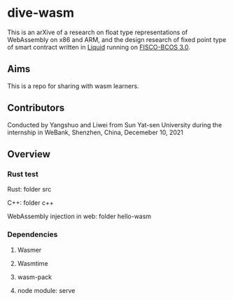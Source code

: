 # dive-wasm
This is an arXive of a research on float type representations of WebAssembly on x86 and ARM, and the design research of fixed point type of smart contract written in [Liquid](https://liquid-doc.readthedocs.io/zh_CN/latest/index.html) running on [FISCO-BCOS 3.0](https://fisco-bcos-documentation.readthedocs.io/zh_CN/latest/).

## Aims

This is a repo for sharing with wasm learners.

## Contributors

Conducted by Yangshuo and Liwei from Sun Yat-sen University during the internship in WeBank, Shenzhen, China, Decemeber 10, 2021

## Overview

### Rust test

Rust: folder src

C++: folder c++

WebAssembly injection in web: folder hello-wasm

### Dependencies

1. Wasmer

2. Wasmtime

3. wasm-pack

4. node module: serve



